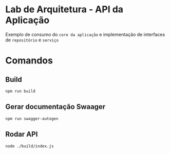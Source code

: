 # Lab de Arquitetura - API da Aplicação
Exemplo de consumo do `core da aplicação` e implementação de interfaces de `repositório` e `serviço`

# Comandos

## Build
```
npm run build
```

## Gerar documentação Swaager
```
npm run swagger-autogen
```

## Rodar API
```
node ./build/index.js
```